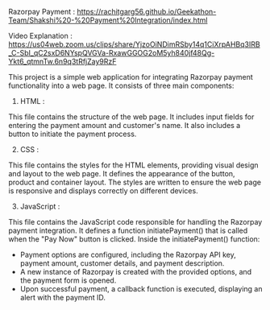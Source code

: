 Razorpay Payment : https://rachitgarg56.github.io/Geekathon-Team/Shakshi%20-%20Payment%20Integration/index.html

Video Explanation : https://us04web.zoom.us/clips/share/YjzoOiNDimRSby14q1CiXrpAHBq3IRB_C-SbI_qC2sxD6NYspQVGVa-RxawGGOG2oM5yh840jf48Qg-Ykt6_qtmnTw.6n9q3tRfjZay9RzF

This project is a simple web application for integrating Razorpay payment functionality into a web page. It consists of three main components:

1. HTML :

This file contains the structure of the web page.
It includes input fields for entering the payment amount and customer's name.
It also includes a button to initiate the payment process.

2. CSS :

This file contains the styles for the HTML elements, providing visual design and layout to the web page.
It defines the appearance of the button, product and container layout.
The styles are written to ensure the web page is responsive and displays correctly on different devices.

3. JavaScript :

This file contains the JavaScript code responsible for handling the Razorpay payment integration.
It defines a function initiatePayment() that is called when the "Pay Now" button is clicked.
Inside the initiatePayment() function:
- Payment options are configured, including the Razorpay API key, payment amount, customer details, and payment description.
- A new instance of Razorpay is created with the provided options, and the payment form is opened.
- Upon successful payment, a callback function is executed, displaying an alert with the payment ID.
